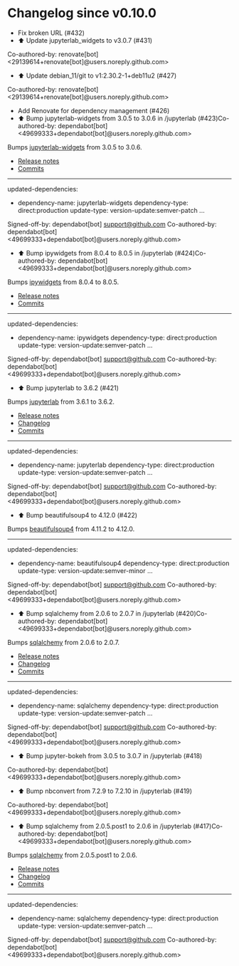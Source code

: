 # Changelog since v0.10.0
- Fix broken URL (#432) 
- ⬆️ Update jupyterlab_widgets to v3.0.7 (#431)

Co-authored-by: renovate[bot] <29139614+renovate[bot]@users.noreply.github.com> 
- ⬆️ Update debian_11/git to v1:2.30.2-1+deb11u2 (#427)

Co-authored-by: renovate[bot] <29139614+renovate[bot]@users.noreply.github.com> 
- Add Renovate for dependency management (#426) 
- ⬆️ Bump jupyterlab-widgets from 3.0.5 to 3.0.6 in /jupyterlab (#423)Co-authored-by: dependabot[bot] <49699333+dependabot[bot]@users.noreply.github.com>

Bumps [jupyterlab-widgets](https://github.com/jupyter-widgets/ipywidgets) from 3.0.5 to 3.0.6.
- [Release notes](https://github.com/jupyter-widgets/ipywidgets/releases)
- [Commits](https://github.com/jupyter-widgets/ipywidgets/compare/@jupyter-widgets/notebook-manager@3.0.5...@jupyter-widgets/notebook-manager@3.0.6)

---
updated-dependencies:
- dependency-name: jupyterlab-widgets
  dependency-type: direct:production
  update-type: version-update:semver-patch
...

Signed-off-by: dependabot[bot] <support@github.com>
Co-authored-by: dependabot[bot] <49699333+dependabot[bot]@users.noreply.github.com> 
- ⬆️ Bump ipywidgets from 8.0.4 to 8.0.5 in /jupyterlab (#424)Co-authored-by: dependabot[bot] <49699333+dependabot[bot]@users.noreply.github.com>

Bumps [ipywidgets](https://github.com/jupyter-widgets/ipywidgets) from 8.0.4 to 8.0.5.
- [Release notes](https://github.com/jupyter-widgets/ipywidgets/releases)
- [Commits](https://github.com/jupyter-widgets/ipywidgets/compare/8.0.4...8.0.5)

---
updated-dependencies:
- dependency-name: ipywidgets
  dependency-type: direct:production
  update-type: version-update:semver-patch
...

Signed-off-by: dependabot[bot] <support@github.com>
Co-authored-by: dependabot[bot] <49699333+dependabot[bot]@users.noreply.github.com> 
- ⬆️ Bump jupyterlab to 3.6.2 (#421)

Bumps [jupyterlab](https://github.com/jupyterlab/jupyterlab) from 3.6.1 to 3.6.2.
- [Release notes](https://github.com/jupyterlab/jupyterlab/releases)
- [Changelog](https://github.com/jupyterlab/jupyterlab/blob/@jupyterlab/vdom@3.6.2/CHANGELOG.md)
- [Commits](https://github.com/jupyterlab/jupyterlab/compare/@jupyterlab/vdom@3.6.1...@jupyterlab/vdom@3.6.2)

---
updated-dependencies:
- dependency-name: jupyterlab
  dependency-type: direct:production
  update-type: version-update:semver-patch
...

Signed-off-by: dependabot[bot] <support@github.com>
Co-authored-by: dependabot[bot] <49699333+dependabot[bot]@users.noreply.github.com> 
- ⬆️ Bump beautifulsoup4 to 4.12.0 (#422)

Bumps [beautifulsoup4](https://www.crummy.com/software/BeautifulSoup/bs4/) from 4.11.2 to 4.12.0.

---
updated-dependencies:
- dependency-name: beautifulsoup4
  dependency-type: direct:production
  update-type: version-update:semver-minor
...

Signed-off-by: dependabot[bot] <support@github.com>
Co-authored-by: dependabot[bot] <49699333+dependabot[bot]@users.noreply.github.com> 
- ⬆️ Bump sqlalchemy from 2.0.6 to 2.0.7 in /jupyterlab (#420)Co-authored-by: dependabot[bot] <49699333+dependabot[bot]@users.noreply.github.com>

Bumps [sqlalchemy](https://github.com/sqlalchemy/sqlalchemy) from 2.0.6 to 2.0.7.
- [Release notes](https://github.com/sqlalchemy/sqlalchemy/releases)
- [Changelog](https://github.com/sqlalchemy/sqlalchemy/blob/main/CHANGES.rst)
- [Commits](https://github.com/sqlalchemy/sqlalchemy/commits)

---
updated-dependencies:
- dependency-name: sqlalchemy
  dependency-type: direct:production
  update-type: version-update:semver-patch
...

Signed-off-by: dependabot[bot] <support@github.com>
Co-authored-by: dependabot[bot] <49699333+dependabot[bot]@users.noreply.github.com> 
- ⬆️ Bump jupyter-bokeh from 3.0.5 to 3.0.7 in /jupyterlab (#418)

Co-authored-by: dependabot[bot] <49699333+dependabot[bot]@users.noreply.github.com> 
- ⬆️ Bump nbconvert from 7.2.9 to 7.2.10 in /jupyterlab (#419)

Co-authored-by: dependabot[bot] <49699333+dependabot[bot]@users.noreply.github.com> 
- ⬆️ Bump sqlalchemy from 2.0.5.post1 to 2.0.6 in /jupyterlab (#417)Co-authored-by: dependabot[bot] <49699333+dependabot[bot]@users.noreply.github.com>

Bumps [sqlalchemy](https://github.com/sqlalchemy/sqlalchemy) from 2.0.5.post1 to 2.0.6.
- [Release notes](https://github.com/sqlalchemy/sqlalchemy/releases)
- [Changelog](https://github.com/sqlalchemy/sqlalchemy/blob/main/CHANGES.rst)
- [Commits](https://github.com/sqlalchemy/sqlalchemy/commits)

---
updated-dependencies:
- dependency-name: sqlalchemy
  dependency-type: direct:production
  update-type: version-update:semver-patch
...

Signed-off-by: dependabot[bot] <support@github.com>
Co-authored-by: dependabot[bot] <49699333+dependabot[bot]@users.noreply.github.com> 
